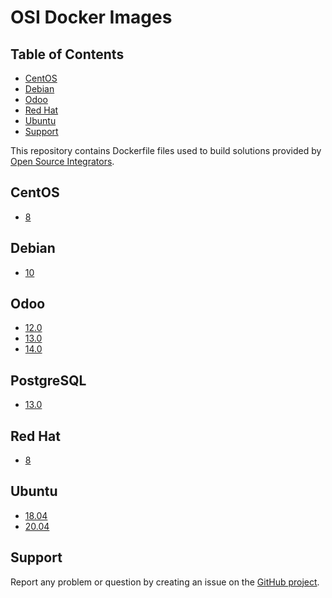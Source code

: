 # OSI Docker Images

## Table of Contents
* [CentOS](#CentOS)
* [Debian](#Debian)
* [Odoo](#Odoo)
* [Red Hat](#Red-Hat)
* [Ubuntu](#Ubuntu)
* [Support](#Support)

This repository contains Dockerfile files used to build solutions provided by
[Open Source Integrators](https://www.opensourceintegrators.com).

## CentOS

* [8](centos/8/Dockerfile)

## Debian

* [10](debian/10/Dockerfile)

## Odoo

* [12.0](odoo/12.0/Dockerfile)
* [13.0](odoo/13.0/Dockerfile)
* [14.0](odoo/14.0/Dockerfile)

## PostgreSQL

* [13.0](postgresql/13.0/Dockerfile)

## Red Hat

* [8](redhat/8/Dockerfile)

## Ubuntu

* [18.04](ubuntu/18.04/Dockerfile)
* [20.04](ubuntu/20.04/Dockerfile)

## Support

Report any problem or question by creating an issue on the
[GitHub project](https://github.com/ursais/docker/issues).
